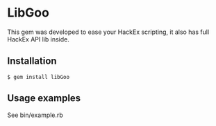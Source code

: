 # LibGoo

This gem was developed to ease your HackEx scripting, it also has full HackEx API lib inside.

## Installation

    $ gem install libGoo

## Usage examples

See bin/example.rb